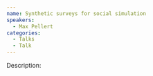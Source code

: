 ```yaml
---
name: Synthetic surveys for social simulation
speakers:
  - Max Pellert
categories:
  - Talks
  - Talk
---
```


Description:
